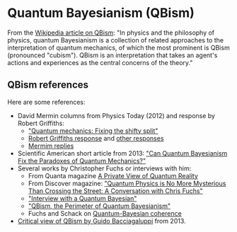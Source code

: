 # Quantum Bayesianism (QBism)

From the [Wikipedia article on QBism](https://en.wikipedia.org/wiki/Quantum_Bayesianism): "In physics and the philosophy of physics, quantum Bayesianism is a collection of related approaches to the interpretation of quantum mechanics, of which the most prominent is QBism (pronounced "cubism"). QBism is an interpretation that takes an agent's actions and experiences as the central concerns of the theory."

## QBism references

Here are some references:

* David Mermin columns from Physics Today (2012) and response by Robert Griffiths:
    * ["Quantum mechanics: Fixing the shifty split"](https://physicstoday.scitation.org/doi/10.1063/PT.3.1618)
    * [Robert Griffiths response](https://physicstoday.scitation.org/doi/10.1063/PT.3.1798) and [other responses](https://physicstoday.scitation.org/toc/pto/65/12?size=all)
    * [Mermim replies](https://physicstoday.scitation.org/doi/full/10.1063/PT.3.1803)
* Scientific American short article from 2013: ["Can Quantum Bayesianism Fix the Paradoxes of Quantum Mechanics?"](https://www.scientificamerican.com/article/can-quantum-beyesnism-fix-paradoxes-quantum-mechanics/)
* Several works by Christopher Fuchs or interviews with him:
    * From Quanta magazine [A Private View of Quantum Reality](https://www.quantamagazine.org/quantum-bayesianism-explained-by-its-founder-20150604/)
    * From Discover magazine: ["Quantum Physics is No More Mysterious Than Crossing the Street: A Conversation with Chris Fuchs"](https://www.discovermagazine.com/the-sciences/quantum-physics-is-no-more-mysterious-than-crossing-the-street)
    * ["Interview with a Quantum Bayesian"](https://arxiv.org/abs/1207.2141)
    * ["QBism, the Perimeter of Quantum Bayesianism"](https://arxiv.org/abs/1003.5209)
    * Fuchs and Schack on [Quantum-Bayesian coherence](https://arxiv.org/abs/1301.3274)
* [Critical view of QBism by Guido Bacciagaluppi](http://philsci-archive.pitt.edu/9803/1/comments_on_QBism_-_final.pdf) from 2013.
